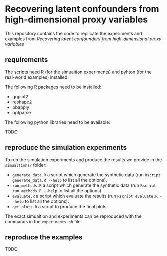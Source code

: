 # Recovering latent confounders from high-dimensional proxy variables

This repository contains the code to replicate the experiments and examples from 
_Recovering latent confounders from high-dimensional proxy variables_ 



## requirements

The scripts need R (for the simualtion experiments) and pyhton (for the real-world examples) installed. 

The following R packages need to be installed:
- ggplot2
- reshape2
- pbapply
- optparse

The following python libraries need to be available:

 TODO 

## reproduce the simulation experiments 

To run the simulation experiments and produce the results we provide in the `simualtions/` folder:

- `generate_data.R` a script which generate the synthetic data (run `Rscript generate_data.R --help` to list all the options).
- `run_methods.R` a script which generate the synthetic data (run `Rscript run_methods.R --help` to list all the options).
- `evaluate.R` a script which evaluate the results  (run `Rscript evaluate.R --help` to list all the options).
- `get_plots.R` a script to produce the final plots.  

The exact simualtion and experiments can be reproduced with the commands in the `experiments.sh` file.  


## reproduce the examples

TODO 

